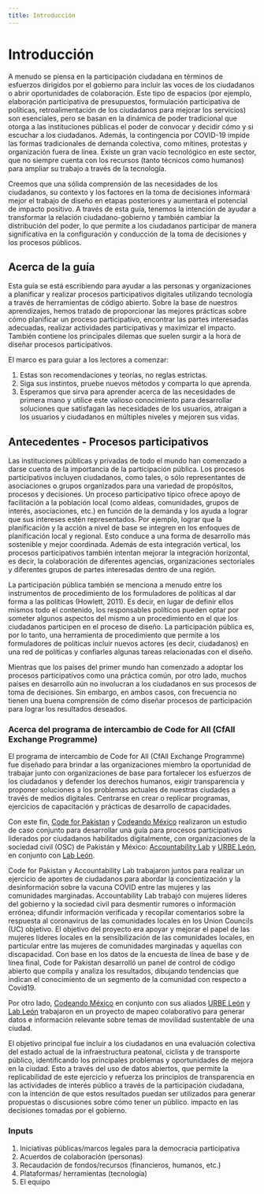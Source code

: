 ```yaml
---
title: Introducción
---
```


# Introducción

A menudo se piensa en la participación ciudadana en términos de esfuerzos dirigidos por el gobierno para incluir las voces de los ciudadanos o abrir oportunidades de colaboración. Este tipo de espacios (por ejemplo, elaboración participativa de presupuestos, formulación participativa de políticas, retroalimentación de los ciudadanos para mejorar los servicios) son esenciales, pero se basan en la dinámica de poder tradicional que otorga a las instituciones públicas el poder de convocar y decidir cómo y si escuchar a los ciudadanos. Además, la contingencia por COVID-19 impide las formas tradicionales de demanda colectiva, como mítines, protestas y organización fuera de línea. Existe un gran vacío tecnológico en este sector, que no siempre cuenta con los recursos (tanto técnicos como humanos) para ampliar su trabajo a través de la tecnología.

Creemos que una sólida comprensión de las necesidades de los ciudadanos, su contexto y los factores en la toma de decisiones informará mejor el trabajo de diseño en etapas posteriores y aumentará el potencial de impacto positivo. A través de esta guía, tenemos la intención de ayudar a transformar la relación ciudadano-gobierno y también cambiar la distribución del poder, lo que permite a los ciudadanos participar de manera significativa en la configuración y conducción de la toma de decisiones y los procesos públicos.

## Acerca de la guía

Esta guía se está escribiendo para ayudar a las personas y organizaciones a planificar y realizar procesos participativos digitales utilizando tecnología a través de herramientas de código abierto. Sobre la base de nuestros aprendizajes, hemos tratado de proporcionar las mejores prácticas sobre cómo planificar un proceso participativo, encontrar las partes interesadas adecuadas, realizar actividades participativas y maximizar el impacto. También contiene los principales dilemas que suelen surgir a la hora de diseñar procesos participativos.

El marco es para guiar a los lectores a comenzar:

1. Estas son recomendaciones y teorías, no reglas estrictas.
2. Siga sus instintos, pruebe nuevos métodos y comparta lo que aprenda.
3. Esperamos que sirva para aprender acerca de las necesidades de primera mano y utilice este valioso conocimiento para desarrollar soluciones que satisfagan las necesidades de los usuarios, atraigan a los usuarios y ciudadanos en múltiples niveles y mejoren sus vidas.

## Antecedentes - Procesos participativos

Las instituciones públicas y privadas de todo el mundo han comenzado a darse cuenta de la importancia de la participación pública. Los procesos participativos incluyen ciudadanos, como tales, o sólo representantes de asociaciones o grupos organizados para una variedad de propósitos, procesos y decisiones. Un proceso participativo típico ofrece apoyo de facilitación a la población local (como aldeas, comunidades, grupos de interés, asociaciones, etc.) en función de la demanda y los ayuda a lograr que sus intereses estén representados. Por ejemplo, lograr que la planificación y la acción a nivel de base se integren en los enfoques de planificación local y regional. Esto conduce a una forma de desarrollo más sostenible y mejor coordinada. Además de esta integración vertical, los procesos participativos también intentan mejorar la integración horizontal, es decir, la colaboración de diferentes agencias, organizaciones sectoriales y diferentes grupos de partes interesadas dentro de una región.

La participación pública también se menciona a menudo entre los instrumentos de procedimiento de los formuladores de políticas al dar forma a las políticas (Howlett, 2011). Es decir, en lugar de definir ellos mismos todo el contenido, los responsables políticos pueden optar por someter algunos aspectos del mismo a un procedimiento en el que los ciudadanos participen en el proceso de diseño. La participación pública es, por lo tanto, una herramienta de procedimiento que permite a los formuladores de políticas incluir nuevos actores (es decir, ciudadanos) en una red de políticas y confiarles algunas tareas relacionadas con el diseño.

Mientras que los países del primer mundo han comenzado a adoptar los procesos participativos como una práctica común, por otro lado, muchos países en desarrollo aún no involucran a los ciudadanos en sus procesos de toma de decisiones. Sin embargo, en ambos casos, con frecuencia no tienen una buena comprensión de cómo diseñar procesos de participación para lograr los resultados deseados.

### Acerca del programa de intercambio de Code for All (CfAll Exchange Programme)

El programa de intercambio de Code for All (CfAll Exchange Programme) fue diseñado para brindar a las organizaciones miembro la oportunidad de trabajar junto con organizaciones de base para fortalecer los esfuerzos de los ciudadanos y defender los derechos humanos, exigir transparencia y proponer soluciones a los problemas actuales de nuestras ciudades a través de medios digitales. Centrarse en crear o replicar programas, ejercicios de capacitación y prácticas de desarrollo de capacidades.

Con este fin, [Code for Pakistan](https://codeforpakistan.org) y [Codeando México](https://www.codeandomexico.org) realizaron un estudio de caso conjunto para desarrollar una guía para procesos participativos liderados por ciudadanos habilitados digitalmente, con organizaciones de la sociedad civil (OSC) de Pakistán y México: [Accountability Lab](https://accountabilitylab.org/about-us/country-office-pakistan/) y [URBE León](https://www.facebook.com/UrbeLeon/), en conjunto con [Lab León](https://www.facebook.com/lab.leon.DGI).

Code for Pakistan y Accountability Lab trabajaron juntos para realizar un ejercicio de aportes de ciudadanos para abordar la concientización y la desinformación sobre la vacuna COVID entre las mujeres y las comunidades marginadas. Accountability Lab trabajó con mujeres líderes del gobierno y la sociedad civil para desmentir rumores o información errónea; difundir información verificada y recopilar comentarios sobre la respuesta al coronavirus de las comunidades locales en los Union Councils (UC) objetivo. El objetivo del proyecto era apoyar y mejorar el papel de las mujeres líderes locales en la sensibilización de las comunidades locales, en particular entre las mujeres de comunidades marginadas y aquellas con discapacidad. Con base en los datos de la encuesta de línea de base y de línea final, Code for Pakistan desarrolló un panel de control de código abierto que compila y analiza los resultados, dibujando tendencias que indican el conocimiento de un segmento de la comunidad con respecto a Covid19.

Por otro lado, [Codeando México](https://www.codeandomexico.org) en conjunto con sus aliados [URBE León](https://www.facebook.com/UrbeLeon/) y [Lab León](https://www.facebook.com/lab.leon.DGI) trabajaron en un proyecto de mapeo colaborativo para generar datos e información relevante sobre temas de movilidad sustentable de una ciudad.

El objetivo principal fue incluir a los ciudadanos en una evaluación colectiva del estado actual de la infraestructura peatonal, ciclista y de transporte público, identificando los principales problemas y oportunidades de mejora en la ciudad. Esto a través del uso de datos abiertos, que permite la replicabilidad de este ejercicio y refuerza los principios de transparencia en las actividades de interés público a través de la participación ciudadana, con la intención de que estos resultados puedan ser utilizados para generar propuestas o discusiones sobre cómo tener un público. impacto en las decisiones tomadas por el gobierno.

### Inputs

1. Iniciativas públicas/marcos legales para la democracia participativa
2. Acuerdos de colaboración (personas)
3. Recaudación de fondos/recursos (financieros, humanos, etc.)
4. Plataformas/ herramientas (tecnología)
5. El equipo
